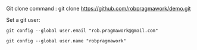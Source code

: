 Git clone command : 
	git clone https://github.com/robpragmawork/demo.git
	

Set a git user:	
	
	git config --global user.email "rob.pragmawork@gmail.com"
	
	git config --global user.name "robpragmawork"